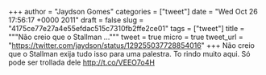 
+++
author = "Jaydson Gomes"
categories = ["tweet"]
date = "Wed Oct 26 17:56:17 +0000 2011"
draft = false
slug = "4175ce77e27a4e55efdac515c7310fb2ffe2ce01"
tags = ["tweet"]
title = """Não creio que o Stallman ..."""
tweet = true
micro = true
tweet_url = "https://twitter.com/jaydson/status/129255037728854016"
+++
Não creio que o Stallman exija tudo isso para uma palestra. To rindo muito aqui. Só pode ser trollada dele http://t.co/VEEO7o4H

